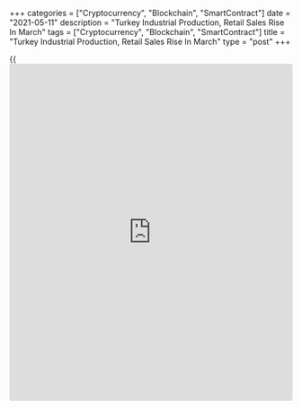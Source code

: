 +++
categories = ["Cryptocurrency", "Blockchain", "SmartContract"]
date = "2021-05-11"
description = "Turkey Industrial Production, Retail Sales Rise In March"
tags = ["Cryptocurrency", "Blockchain", "SmartContract"]
title = "Turkey Industrial Production, Retail Sales Rise In March"
type = "post"
+++

{{<iframe id="large-banner" src="https://www.bounty.group/#slide=17.0" width="100%" height="600" scrolling="no" style="border: 0px solid rgb(216, 221, 230); border-radius: 3px;">}}

Turkey's industrial production and retail sales increased in March, data
from Turkstat showed on Tuesday.

Industrial production increased 16.6 percent annually in March,
following a 8.9 percent rise in February. Economists had expected a 12.5
percent growth.

Among the sub-sectors, mining and quarrying output increased 14.8
percent annually in March and manufacturing output grew 17.2 percent.
Electricity, gas, steam and air conditioning supply output rose 11.9
percent.

On a month-on-month basis, industrial production rose 0.7 percent in
March, following a 0.2 percent gain in the prior month.

Another report from the statistical office showed that retail sales
increased 19.2 percent yearly in March, following a 4.7 percent gain in
February.

Sales of non-food sales increased 36.9 percent annually in March and
automotive fuel sales grew 12.1 percent. Meanwhile, sales of food,
drinks and tobacco declined 0.8 percent.

On a monthly basis, retail sales gained 5.1 percent in March, following
a 3.6 percent rise in the preceding month.

For comments and feedback [contact](https://www.playgroundfx.com/contact/): editorial@rtt[news](https://www.letsplayfx.com/blog/forex-news-website/).com

[Economic News][1]

 **What parts of the world are seeing the best (and worst) economic
performances lately? Click[here][2] to check out our [Econ Scorecard][2]
and find out! See up-to-the-moment [ranking](https://www.playgroundfx.com/blog/crypto-exchange-ranking/)s for the best and worst
performers in [GDP][3], [unemployment rate][4], [inflation][5] and much
more.**

   1. www.rtt[news](https://www.letsplayfx.com/blog/forex-news-website/).com/Content/EconomicNews.aspx
   2. www.rtt[news](https://www.letsplayfx.com/blog/forex-news-website/).com/economic-scorecard/world-rank/unemployment-rate/highest-performance.aspx
   3. www.rtt[news](https://www.letsplayfx.com/blog/forex-news-website/).com/economic-scorecard/world-rank/GDP/highest-performance.aspx
   4. www.rtt[news](https://www.letsplayfx.com/blog/forex-news-website/).com/economic-scorecard/world-rank/unemployment-rate/lowest-performance.aspx
   5. www.rtt[news](https://www.letsplayfx.com/blog/forex-news-website/).com/economic-scorecard/world-rank/CPI/highest-performance.aspx